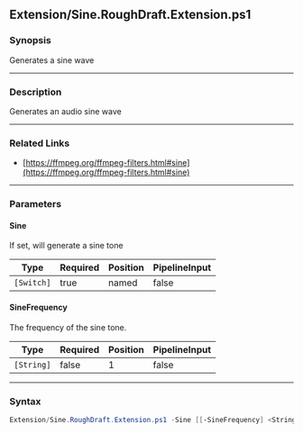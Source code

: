 Extension/Sine.RoughDraft.Extension.ps1
---------------------------------------

### Synopsis
Generates a sine wave

---

### Description

Generates an audio sine wave

---

### Related Links
* [https://ffmpeg.org/ffmpeg-filters.html#sine](https://ffmpeg.org/ffmpeg-filters.html#sine)

---

### Parameters
#### **Sine**
If set, will generate a sine tone

|Type      |Required|Position|PipelineInput|
|----------|--------|--------|-------------|
|`[Switch]`|true    |named   |false        |

#### **SineFrequency**
The frequency of the sine tone.

|Type      |Required|Position|PipelineInput|
|----------|--------|--------|-------------|
|`[String]`|false   |1       |false        |

---

### Syntax
```PowerShell
Extension/Sine.RoughDraft.Extension.ps1 -Sine [[-SineFrequency] <String>] [<CommonParameters>]
```
